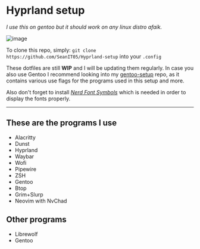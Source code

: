 # Hyprland setup
*I use this on gentoo but it should work on any linux distro afaik.*

![image](https://hackmd.io/_uploads/BysMnMXEC.png)


To clone this repo, simply: `git clone https://github.com/SeanIT05/Hyprland-setup` into your `.config`

These dotfiles are still **WIP** and I will be updating them regularly. In case you also use Gentoo I recommend looking into my [gentoo-setup](https://github.com/seanit05/gentoo-setup) repo, as it contains various use flags for the programs used in this setup and more. 

Also don't forget to install [*Nerd Font Symbols*](https://www.nerdfonts.com/font-downloads) which is needed in order to display the fonts properly.

---

## These are the programs I use

* Alacritty
* Dunst
* Hyprland
* Waybar
* Wofi
* Pipewire
* ZSH
* Gentoo
* Btop
* Grim+Slurp
* Neovim with NvChad


## Other programs
* Librewolf
* Gentoo